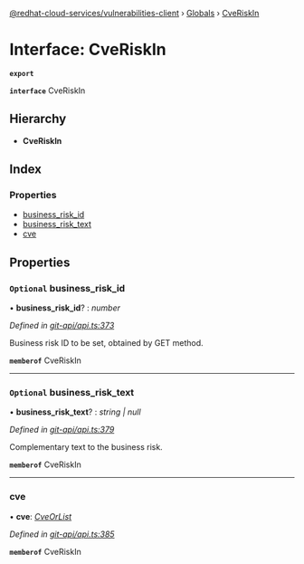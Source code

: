 [@redhat-cloud-services/vulnerabilities-client](../README.md) › [Globals](../globals.md) › [CveRiskIn](cveriskin.md)

# Interface: CveRiskIn

**`export`** 

**`interface`** CveRiskIn

## Hierarchy

* **CveRiskIn**

## Index

### Properties

* [business_risk_id](cveriskin.md#optional-business_risk_id)
* [business_risk_text](cveriskin.md#optional-business_risk_text)
* [cve](cveriskin.md#cve)

## Properties

### `Optional` business_risk_id

• **business_risk_id**? : *number*

*Defined in [git-api/api.ts:373](https://github.com/RedHatInsights/javascript-clients/blob/master/packages/vulnerabilities/git-api/api.ts#L373)*

Business risk ID to be set, obtained by GET method.

**`memberof`** CveRiskIn

___

### `Optional` business_risk_text

• **business_risk_text**? : *string | null*

*Defined in [git-api/api.ts:379](https://github.com/RedHatInsights/javascript-clients/blob/master/packages/vulnerabilities/git-api/api.ts#L379)*

Complementary text to the business risk.

**`memberof`** CveRiskIn

___

###  cve

• **cve**: *[CveOrList](../globals.md#cveorlist)*

*Defined in [git-api/api.ts:385](https://github.com/RedHatInsights/javascript-clients/blob/master/packages/vulnerabilities/git-api/api.ts#L385)*

**`memberof`** CveRiskIn
